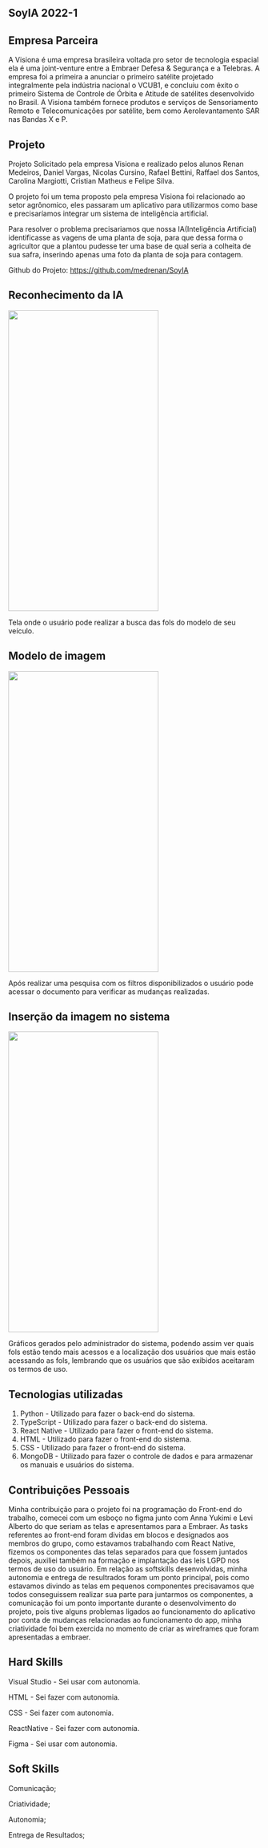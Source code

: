 
## SoyIA 2022-1

## Empresa Parceira

A Visiona é uma empresa brasileira voltada pro setor de tecnologia espacial ela é uma  joint-venture entre a Embraer Defesa & Segurança e a Telebras. A empresa foi a primeira a anunciar o primeiro satélite projetado integralmente pela indústria nacional o VCUB1, e concluiu com êxito o primeiro Sistema de Controle de Órbita e Atitude de satélites desenvolvido no Brasil. A Visiona também fornece produtos e serviços de Sensoriamento Remoto e Telecomunicações por satélite, bem como Aerolevantamento SAR nas Bandas X e P.

## Projeto

Projeto Solicitado pela empresa Visiona e realizado pelos alunos Renan Medeiros, Daniel Vargas, Nicolas Cursino, Rafael Bettini, Raffael dos Santos, Carolina Margiotti, Cristian Matheus e Felipe Silva. 

O projeto foi um tema proposto pela empresa Visiona foi relacionado ao setor agrônomico, eles passaram um aplicativo para utilizarmos como base e precisaríamos integrar um sistema de inteligência artificial.

Para resolver o problema precisariamos que nossa IA(Inteligência Artificial) identificasse as vagens de uma planta de soja, para que dessa forma o agricultor que a plantou pudesse ter uma base de qual seria a colheita de sua safra, inserindo apenas uma foto da planta de soja para contagem.

Github do Projeto: https://github.com/medrenan/SoyIA

## Reconhecimento da IA

<img src="https://github.com/DanVargaa/Portfolio-APIs/blob/Sexto-API-2022-2/reconhecimento-IA.png" height="600" width="300">

Tela onde o usuário pode realizar a busca das fols do modelo de seu veículo.

## Modelo de imagem

<img src="https://github.com/DanVargaa/Portfolio-APIs/blob/Sexto-API-2022-2/modal.png"  height="600" width="300">

Após realizar uma pesquisa com os filtros disponibilizados o usuário pode acessar o documento para verificar as mudanças realizadas.

## Inserção da imagem no sistema

<img src="https://github.com/DanVargaa/Portfolio-APIs/blob/Sexto-API-2022-2/insercao-imagem.gif" height="600" width="300">

Gráficos gerados pelo administrador do sistema, podendo assim ver quais fols estão tendo mais acessos e a localização dos usuários que mais estão acessando as fols, lembrando que os usuários que são exibidos aceitaram os termos de uso.

## Tecnologias utilizadas

1. Python - Utilizado para fazer o back-end do sistema.
2. TypeScript - Utilizado para fazer o back-end do sistema.
3. React Native - Utilizado para fazer o front-end do sistema.
4. HTML  - Utilizado para fazer o front-end do sistema.
5. CSS  - Utilizado para fazer o front-end do sistema.
6. MongoDB - Utilizado para fazer o controle de dados e para armazenar os manuais e usuários do sistema.

## Contribuições Pessoais

Minha contribuição para o projeto foi na programação do Front-end do trabalho, comecei com um esboço no figma junto com Anna Yukimi e Levi Alberto do que seriam as telas e apresentamos para a Embraer. As tasks referentes ao front-end foram dividas em blocos e designados aos membros do grupo, como estavamos trabalhando com React Native, fizemos os componentes das telas separados para que fossem juntados depois, auxiliei também na formação e implantação das leis LGPD nos termos de uso do usuário. Em relação as softskills desenvolvidas, minha autonomia e entrega de resultrados foram um ponto principal, pois como estavamos divindo as telas em pequenos componentes precisavamos que todos conseguissem realizar sua parte para juntarmos os componentes, a comunicação foi um ponto importante durante o desenvolvimento do projeto, pois tive alguns problemas ligados ao funcionamento do aplicativo por conta de mudanças relacionadas ao funcionamento do app, minha criatividade foi bem exercida no momento de criar as wireframes que foram apresentadas a embraer.

## Hard Skills

Visual Studio - Sei usar com autonomia.

HTML - Sei fazer com autonomia.

CSS - Sei fazer com autonomia.

ReactNative - Sei fazer com autonomia.

Figma - Sei usar com autonomia.

## Soft Skills

Comunicação;

Criatividade;

Autonomia;

Entrega de Resultados;
